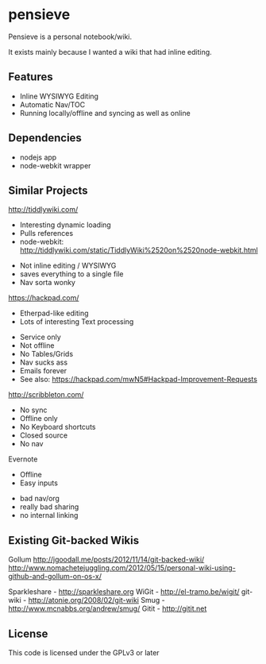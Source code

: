 pensieve
========
Pensieve is a personal notebook/wiki.

It exists mainly because I wanted a wiki that had inline editing.


Features
--------
* Inline WYSIWYG Editing
* Automatic Nav/TOC
* Running locally/offline and syncing as well as online


Dependencies
------------
* nodejs app
* node-webkit wrapper


Similar Projects
----------------
http://tiddlywiki.com/
+ Interesting dynamic loading
+ Pulls references
+ node-webkit: http://tiddlywiki.com/static/TiddlyWiki%2520on%2520node-webkit.html
- Not inline editing / WYSIWYG
- saves everything to a single file
- Nav sorta wonky

https://hackpad.com/ 
+ Etherpad-like editing
+ Lots of interesting Text processing
- Service only
- Not offline
- No Tables/Grids
- Nav sucks ass
- Emails forever
- See also: https://hackpad.com/mwN5#Hackpad-Improvement-Requests

http://scribbleton.com/
- No sync
- Offline only
- No Keyboard shortcuts
- Closed source
- No nav

Evernote
+ Offline
+ Easy inputs
- bad nav/org
- really bad sharing
- no internal linking


Existing Git-backed Wikis
-------------------------
Gollum
http://jgoodall.me/posts/2012/11/14/git-backed-wiki/
http://www.nomachetejuggling.com/2012/05/15/personal-wiki-using-github-and-gollum-on-os-x/

Sparkleshare - http://sparkleshare.org
WiGit - http://el-tramo.be/wigit/
git-wiki - http://atonie.org/2008/02/git-wiki
Smug - http://www.mcnabbs.org/andrew/smug/
Gitit - http://gitit.net


License
-------
This code is licensed under the GPLv3 or later
